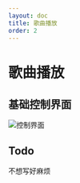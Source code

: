 ```yaml
---
layout: doc
title: 歌曲播放
order: 2
---
```

# 歌曲播放


## 基础控制界面

![控制界面](/assets/player_control.png)


## Todo

不想写好麻烦
